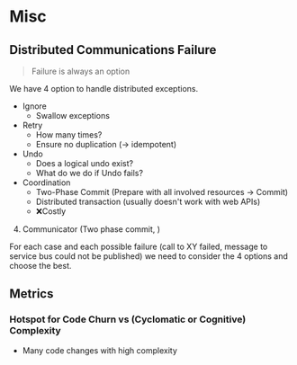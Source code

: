 # Misc

## Distributed Communications Failure

> Failure is always an option

We have 4 option to handle distributed exceptions.

- Ignore
	- Swallow exceptions
- Retry
	- How many times?
	- Ensure no duplication (-> idempotent)
- Undo
	- Does a logical undo exist?
	- What do we do if Undo fails?
- Coordination
	- Two-Phase Commit (Prepare with all involved resources -> Commit)
	- Distributed transaction (usually doesn't work with web APIs)
	- ❌Costly
4. Communicator (Two phase commit, )

For each case and each possible failure (call to XY failed, message to service bus could not be published) we need to consider the 4 options and choose the best.

## Metrics

### Hotspot for Code Churn vs (Cyclomatic or Cognitive) Complexity

- Many code changes with high complexity
